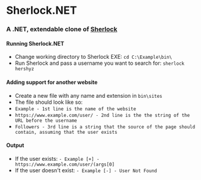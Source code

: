 <h1>Sherlock.NET</h1>
<h3>A .NET, extendable clone of <a href="https://github.com/sherlock-project/sherlock">Sherlock</a></h3>
<h4>Running Sherlock.NET</h4>
<ul>
  <li>Change working directory to Sherlock EXE: <code>cd C:\Example\bin\</code></li>
  <li>Run Sherlock and pass a username you want to search for: <code>sherlock hershyz</code></li>
</ul>
<h4>Adding support for another website</h4>
<ul>
  <li>Create a new file with any name and extension in <code>bin\sites</code></li>
  <li>The file should look like so:</li>
  <li><code>Example - 1st line is the name of the website</code></li>
  <li><code>https://www.example.com/user/ - 2nd line is the the string of the URL before the username</code></li>
  <li><code>Followers - 3rd line is a string that the source of the page should contain, assuming that the user exists</code></li>
</ul>
<h4>Output</h4>
<ul>
  <li>If the user exists: <code>- Example [+] - https://www.example.com/user/(args[0]</code></li>
  <li>If the user doesn't exist: <code>- Example [-] - User Not Found</code></li>
</ul>
